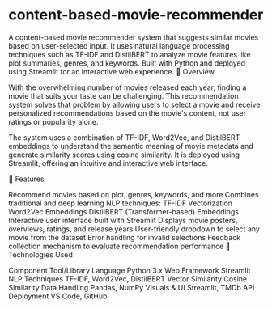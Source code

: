 # content-based-movie-recommender
A content-based movie recommender system that suggests similar movies based on user-selected input. It uses natural language processing techniques such as TF-IDF and DistilBERT to analyze movie features like plot summaries, genres, and keywords. Built with Python and deployed using Streamlit for an interactive web experience.
📌 Overview

With the overwhelming number of movies released each year, finding a movie that suits your taste can be challenging. This recommendation system solves that problem by allowing users to select a movie and receive personalized recommendations based on the movie's content, not user ratings or popularity alone.

The system uses a combination of TF-IDF, Word2Vec, and DistilBERT embeddings to understand the semantic meaning of movie metadata and generate similarity scores using cosine similarity. It is deployed using Streamlit, offering an intuitive and interactive web interface.

🚀 Features

Recommend movies based on plot, genres, keywords, and more
Combines traditional and deep learning NLP techniques:
TF-IDF Vectorization
Word2Vec Embeddings
DistilBERT (Transformer-based) Embeddings
Interactive user interface built with Streamlit
Displays movie posters, overviews, ratings, and release years
User-friendly dropdown to select any movie from the dataset
Error handling for invalid selections
Feedback collection mechanism to evaluate recommendation performance
🧠 Technologies Used

Component	Tool/Library
Language	Python 3.x
Web Framework	Streamlit
NLP Techniques	TF-IDF, Word2Vec, DistilBERT
Vector Similarity	Cosine Similarity
Data Handling	Pandas, NumPy
Visuals & UI	Streamlit, TMDb API
Deployment	VS Code, GitHub
